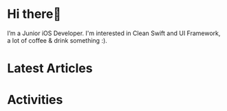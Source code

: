 # Hi there👋 
I’m a Junior iOS Developer. I'm interested in Clean Swift and UI Framework, a lot of coffee & drink something :).

# Latest Articles

# Activities
